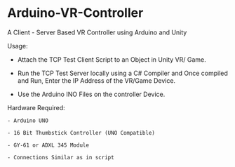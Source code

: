 # Arduino-VR-Controller
A Client - Server Based VR Controller using Arduino and Unity

Usage:

  - Attach the TCP Test Client Script to an Object in Unity VR/ Game.
  
  - Run the TCP Test Server locally using a C# Compiler and Once compiled and Run, Enter the IP Address of the VR/Game Device.
  
  - Use the Arduino INO Files on the controller Device.
  
Hardware Required:

    - Arduino UNO
    
    - 16 Bit Thumbstick Controller (UNO Compatible)
    
    - GY-61 or ADXL 345 Module
    
    - Connections Similar as in script
